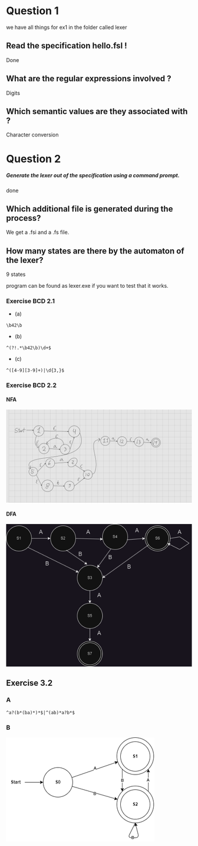 # Question 1

we have all things for ex1 in the folder called lexer
## Read the specification hello.fsl !
Done

## What are the regular expressions involved ?
Digits

## Which semantic values are they associated with ?
Character conversion

# Question 2

##### Generate the lexer out of the specification using a command prompt. 
done

## Which additional file is generated during the process?

We get a .fsi and a .fs file.

## How many states are there by the automaton of the lexer?
9 states

program can be found as lexer.exe if you want to test that it works.
### Exercise BCD 2.1

- (a) 
```regex
\b42\b
```
- (b) 
```
^(?!.*\b42\b)\d+$
```
- (c) 
```regex
^([4-9][3-9]+)|\d{3,}$
```

### Exercise BCD 2.2

#### NFA

![NFA 2.2](NFA2.2.jpg)

#### DFA

![DFA 2.2](DFA2.2.png)


## Exercise 3.2

### A

```regex
^a?(b*(ba)*)*$|^(ab)*a?b*$
```

### B

![](3.2_ntf.png)
